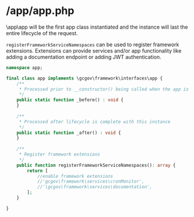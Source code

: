 # /app/app.php

\app\app will be the first app class instantiated and the instance will last the entire lifecycle of the request.

`registerFrameworkServiceNamespaces` can be used to register framework extensions. Extensions can provide services and/or app functionality like adding a documentation endpoint or adding JWT authentication.

```php
namespace app;

final class app implements \gcgov\framework\interfaces\app {
	/**
	 * Processed prior to __constructor() being called when the app is instantiated
	 */
	public static function _before() : void {
	}
	
	/**
	 * Processed after lifecycle is complete with this instance
	 */
	public static function _after() : void {
	}
	
	/**
	 * Register framework extensions
	 */
	public function registerFrameworkServiceNamespaces(): array {
		return [
		    //enable framework extensions
			//'gcgov\framework\services\cronMonitor',
			//'\gcgov\framework\services\documentation',
		];
	}

}
```
